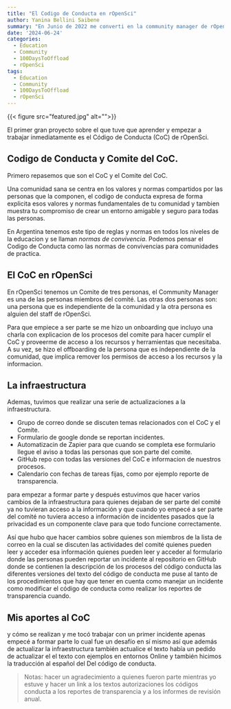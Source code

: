 ```yaml
---
title: "El Codigo de Conducta en rOpenSci"
author: Yanina Bellini Saibene
summary: "En Junio de 2022 me converti en la community manager de rOpenSci.  He aprendido muchisimo durante este tiempo. Voy a compartir 12 proyectos en los que estuve involucrada estos dos anos para contar mejor el tipo de trabajo y actividades que hace una community manager de una comunidad de practica tecnologica." 
date: '2024-06-24'
categories:
  - Education
  - Community
  - 100DaysToOffload
  - rOpenSci
tags:
  - Education
  - Community
  - 100DaysToOffload
  - rOpenSci
---
```


{{< figure src="featured.jpg" alt="">}}

 
El primer gran proyecto sobre el que tuve que aprender y empezar a trabajar inmediatamente es el Código de Conducta (CoC) de rOpenSci. 

## Codigo de Conducta y Comite del CoC. 

Primero repasemos que son el CoC y el Comite del CoC. 

Una comunidad sana se centra en los valores y normas compartidos por las personas que la componen, el codigo de conducta expresa de forma explicita esos valores y normas fundamentales de tu comunidad y tambien muestra tu compromiso de crear un entorno amigable y seguro para todas las personas. 

En Argentina tenemos este tipo de reglas y normas en todos los niveles de la educacion y se llaman _normas de convivencia_.  Podemos pensar el Codigo de Conducta como las normas de convivencias para comunidades de practica. 




## El CoC en rOpenSci

En rOpenSci tenemos un Comite de tres personas, el Community Manager es una de las personas miembros del comité.  Las otras dos personas son: una persona que es independiente de la comunidad y la otra persona es alguien del staff de rOpenSci.  

Para que empiece a ser parte se me hizo un onboarding que incluyo una charla con explicacion de los procesos del comite para hacer cumplir el CoC y proveerme de acceso a los recursos y herramientas que necesitaba.  A su vez, se hizo el offboarding de la persona que es independiente de la comunidad, que implica remover los permisos de acceso a los recursos y la informacion.


## La infraestructura

Ademas, tuvimos que realizar una serie de actualizaciones a la infraestructura.

* Grupo de correo donde se discuten temas relacionados con el CoC y el Comite.
* Formulario de google donde se reportan incidentes.
* Automatizacin de Zapier para que cuando se completa ese formulario llegue el aviso a todas las personas que son parte del comite.
* GitHub repo con todas las versiones del CoC e informacion de nuestros procesos.
* Calendario con fechas de tareas fijas, como por ejemplo reporte de transparencia.


para empezar a formar parte y después estuvimos que hacer varios cambios de la infraestructura para quienes dejaban de ser parte del comité ya no tuvieran acceso a la información y que cuando yo empecé a ser parte del comité no tuviera acceso a información de incidentes pasados que la privacidad es un componente clave para que todo funcione correctamente.

Así que hubo que hacer cambios sobre quienes son miembros de la lista de correo en la cual se discuten las actividades del comité quienes pueden leer y acceder esa información quienes pueden leer y acceder al formulario donde las personas pueden reportar un incidente al repositorio en GitHub donde se contienen la descripción de los procesos del código conducta las diferentes versiones del texto del código de conducta me puse al tanto de los procedimientos que hay que tener en cuenta como manejar un incidente como modificar el código de conducta como realizar los reportes de transparencia cuando.

## Mis aportes al CoC

y cómo se realizan y me tocó trabajar con un primer incidente apenas empecé a formar parte lo cual fue un desafío en sí mismo así que además de actualizar la infraestructura también actualice el texto había un pedido de actualizar el el texto con ejemplos en entornos Online y también hicimos la traducción al español del Del código de conducta. 


> Notas: hacer un agradecimiento a quienes fueron parte mientras yo estuve y hacer un link a los textos autorizaciones los códigos conducta a los reportes de transparencia y a los informes de revisión anual.